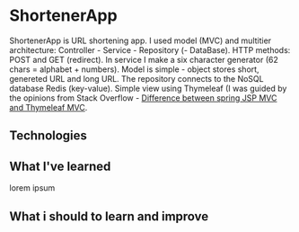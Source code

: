# ShortenerApp

ShortenerApp is URL shortening app. I used model (MVC) and multitier architecture: Controller - Service - Repository (- DataBase). HTTP methods: POST and GET (redirect). In service I make a six character generator (62 chars = alphabet + numbers).
Model is simple - object stores short, genereted URL and long URL. The repository connects to the NoSQL database Redis (key-value). Simple view using Thymeleaf (I was guided by the opinions from Stack Overflow - 
[Difference between spring JSP MVC and Thymeleaf MVC](https://stackoverflow.com/questions/41019274/difference-between-spring-jsp-mvc-and-thymeleaf-mvc).
## Technologies



## What I've learned
lorem ipsum

## What i should to learn and improve

